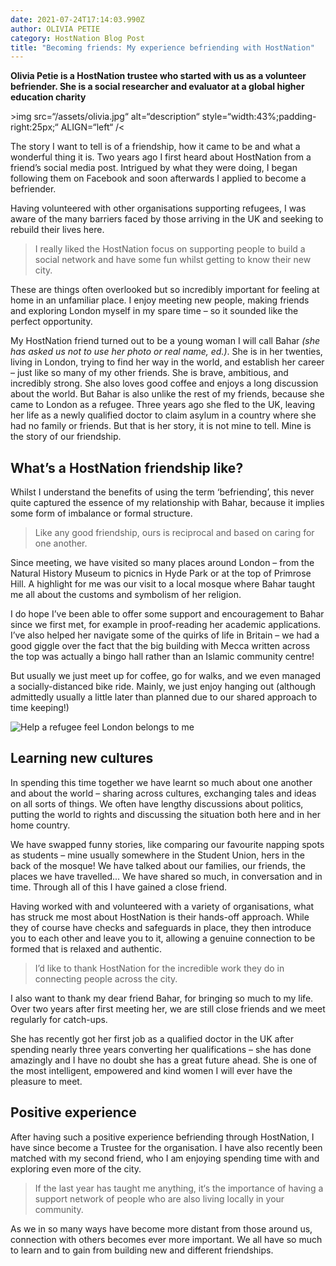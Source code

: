 ```yaml
---
date: 2021-07-24T17:14:03.990Z
author: OLIVIA PETIE
category: HostNation Blog Post
title: "Becoming friends: My experience befriending with HostNation"
---
```

**Olivia Petie is a HostNation trustee who started with us as a volunteer befriender. She is a social researcher and evaluator at a global higher education charity**

\>img src=“/assets/olivia.jpg“ alt=“description“ style=“width:43%;padding-right:25px;“ ALIGN=“left“ /<

The story I want to tell is of a friendship, how it came to be and what a wonderful thing it is. Two years ago I first heard about HostNation from a friend’s social media post. Intrigued by what they were doing, I began following them on Facebook and soon afterwards I applied to become a befriender. 

Having volunteered with other organisations supporting refugees, I was aware of the many barriers faced by those arriving in the UK and seeking to rebuild their lives here. 

> I really liked the HostNation focus on supporting people to build a social network and have some fun whilst getting to know their new city. 

These are things often overlooked but so incredibly important for feeling at home in an unfamiliar place. I enjoy meeting new people, making friends and exploring London myself in my spare time – so it sounded like the perfect opportunity.

My HostNation friend turned out to be a young woman I will call Bahar *(she has asked us not to use her photo or real name, ed.)*. She is in her twenties, living in London, trying to find her way in the world, and establish her career – just like so many of my other friends. She is brave, ambitious, and incredibly strong. She also loves good coffee and enjoys a long discussion about the world. But Bahar is also unlike the rest of my friends, because she came to London as a refugee. Three years ago she fled to the UK, leaving her life as a newly qualified doctor to claim asylum in a country where she had no family or friends. But that is her story, it is not mine to tell. Mine is the story of our friendship. 



## What’s a HostNation friendship like?

Whilst I understand the benefits of using the term ‘befriending’, this never quite captured the essence of my relationship with Bahar, because it implies some form of imbalance or formal structure. 

> Like any good friendship, ours is reciprocal and based on caring for one another.

Since meeting, we have visited so many places around London – from the Natural History Museum to picnics in Hyde Park or at the top of Primrose Hill. A highlight for me was our visit to a local mosque where Bahar taught me all about the customs and symbolism of her religion. 

I do hope I’ve been able to offer some support and encouragement to Bahar since we first met, for example in proof-reading her academic applications. I’ve also helped her navigate some of the quirks of life in Britain – we had a good giggle over the fact that the big building with Mecca written across the top was actually a bingo hall rather than an Islamic community centre! 

But usually we just meet up for coffee, go for walks, and we even managed a socially-distanced bike ride. Mainly, we just enjoy hanging out (although admittedly usually a little later than planned due to our shared approach to time keeping!) 



![Help a refugee feel London belongs to me](/assets/hn-referral-banner-london-belongs-to-me-600x200px.png "Referral banner")



## Learning new cultures

In spending this time together we have learnt so much about one another and about the world – sharing across cultures, exchanging tales and ideas on all sorts of things. We often have lengthy discussions about politics, putting the world to rights and discussing the situation both here and in her home country. 

We have swapped funny stories, like comparing our favourite napping spots as students – mine usually somewhere in the Student Union, hers in the back of the mosque! We have talked about our families, our friends, the places we have travelled... We have shared so much, in conversation and in time. Through all of this I have gained a close friend. 

Having worked with and volunteered with a variety of organisations, what has struck me most about HostNation is their hands-off approach. While they of course have checks and safeguards in place, they then introduce you to each other and leave you to it, allowing a genuine connection to be formed that is relaxed and authentic. 

> I’d like to thank HostNation for the incredible work they do in connecting people across the city.

I also want to thank my dear friend Bahar, for bringing so much to my life. Over two years after first meeting her, we are still close friends and we meet regularly for catch-ups. 

She has recently got her first job as a qualified doctor in the UK after spending nearly three years converting her qualifications – she has done amazingly and I have no doubt she has a great future ahead. She is one of the most intelligent, empowered and kind women I will ever have the pleasure to meet.



## Positive experience

After having such a positive experience befriending through HostNation, I have since become a Trustee for the organisation. I have also recently been matched with my second friend, who I am enjoying spending time with and exploring even more of the city.

> If the last year has taught me anything, it‘s the importance of having a support network of people who are also living locally in your community.

As we in so many ways have become more distant from those around us, connection with others becomes ever more important. We all have so much to learn and to gain from building new and different friendships.